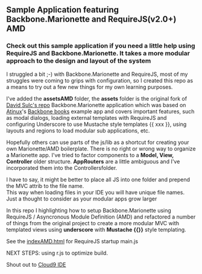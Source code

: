 ## Sample Application featuring Backbone.Marionette and RequireJS(v2.0+) AMD 


### Check out this sample application if you need a little help using RequireJS and Backbone.Marionette.  It takes a more modular approach to the design and layout of the system

I struggled a bit ;-) with Backbone.Marionette and RequireJS, most of my struggles were coming to grips with
configuration, so I created this repo as a means to try out a few new things for my own learning purposes.

I've added the **assetsAMD** folder, the **assets** folder is the original fork of [David Sulc's repo](https://github.com/davidsulc/backbone.marionette-atinux-books)
Backbone.Marionette application which was based on [Atinux](http://www.atinux.fr)'s [Backbone books](http://www.atinux.fr/backbone-books/)
example app and covers important features, such as modal dialogs, loading external templates with RequireJS and configuring Underscore to use Mustache style templates {{ xxx }},
using layouts and regions to load modular sub applications, etc.

Hopefully others can use parts of the js/lib as a shortcut for creating your own Marionette/AMD boilerplate.  There is no right or wrong way to organize
a Marionette app.  I've tried to factor components to a **Model, View, Controller** older structure.  **AppRouters** are a little ambiguous and I've incorporated them into the Controllersfolder.

I have to say, it might be better to place all JS into one folder and prepend the MVC attrib to the file name.  
This way when loading files in your IDE you will have unique file names.  Just a thought to consider as your modular apps grow larger

In this repo I highlighting how to setup Backbone.Marionette using RequireJS / Asyncronous Module Definition (AMD)
and refactored a number of things from the original project to create a more modular MVC with templated views using **underscore**  with **Mustache {{}}** style templating.


See the [indexAMD.html](https://github.com/t2k/backbone.marionette-RequireJS/blob/master/indexAMD.html) for RequireJS startup main.js

NEXT STEPS:  using r.js to optimize build.

Shout out to [Cloud9 IDE](https://c9.io)